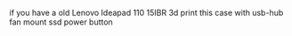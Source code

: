 if you have a old Lenovo Ideapad 110 15IBR 3d print this case with usb-hub fan mount ssd power button

